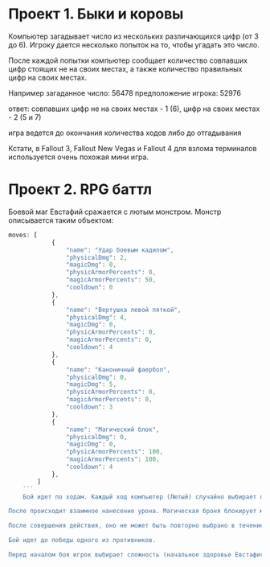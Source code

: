 # Проект 1. Быки и коровы
Компьютер загадывает число из нескольких различающихся цифр (от 3 до 6). Игроку дается несколько попыток на то, чтобы угадать это число.

После каждой попытки компьютер сообщает количество совпавших цифр стоящих не на своих местах, а также количество правильных цифр на своих местах.

Например загаданное число: 56478 предположение игрока: 52976

ответ: совпавших цифр не на своих местах - 1 (6), цифр на своих местах - 2 (5 и 7)

игра ведется до окончания количества ходов либо до отгадывания

Кстати, в Fallout 3, Fallout New Vegas и Fallout 4 для взлома терминалов используется очень похожая мини игра.

# Проект 2. RPG баттл
Боевой маг Евстафий сражается с лютым монстром. Монстр описывается таким объектом:
```JavaScript
moves: [
            {
                "name": "Удар боевым кадилом",
                "physicalDmg": 2,
                "magicDmg": 0,
                "physicArmorPercents": 0,
                "magicArmorPercents": 50,
                "cooldown": 0
            },
            {
                "name": "Вертушка левой пяткой",
                "physicalDmg": 4,
                "magicDmg": 0,
                "physicArmorPercents": 0,
                "magicArmorPercents": 0,
                "cooldown": 4
            },
            {
                "name": "Каноничный фаербол",
                "physicalDmg": 0,
                "magicDmg": 5,
                "physicArmorPercents": 0,
                "magicArmorPercents": 0,
                "cooldown": 3
            },
            {
                "name": "Магический блок",
                "physicalDmg": 0,
                "magicDmg": 0,
                "physicArmorPercents": 100,
                "magicArmorPercents": 100,
                "cooldown": 4
            },
        ]
    ```
    Бой идет по ходам. Каждый ход компьютер (Лютый) случайно выбирает одно из доступных действий и сообщает, что он собирается делать. В ответ на это игрок (Евстафий) должен выбрать свое действие.

После происходит взаимное нанесение урона. Магическая броня блокирует магический урон, физическая броня блокирует физический урон.

После совершения действия, оно не может быть повторно выбрано в течение cooldown ходов

Бой идет до победы одного из противников.

Перед началом боя игрок выбирает сложность (начальное здоровье Евстафия)
